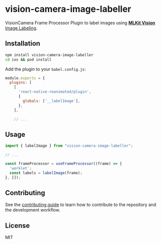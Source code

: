 # vision-camera-image-labeller

VisionCamera Frame Processor Plugin to label images using [**MLKit Vision** Image Labeling](https://developers.google.com/ml-kit/vision/image-labeling).

## Installation

```sh
npm install vision-camera-image-labeller
cd ios && pod install
```

Add the plugin to your `babel.config.js`:

```js
module.exports = {
  plugins: [
    [
      'react-native-reanimated/plugin',
      {
        globals: ['__labelImage'],
      },
    ],

    // ...
```

## Usage

```js
import { labelImage } from "vision-camera-image-labeller";

// ...

const frameProcessor = useFrameProcessor((frame) => {
  'worklet';
  const labels = labelImage(frame);
}, []);
```

## Contributing

See the [contributing guide](CONTRIBUTING.md) to learn how to contribute to the repository and the development workflow.

## License

MIT
